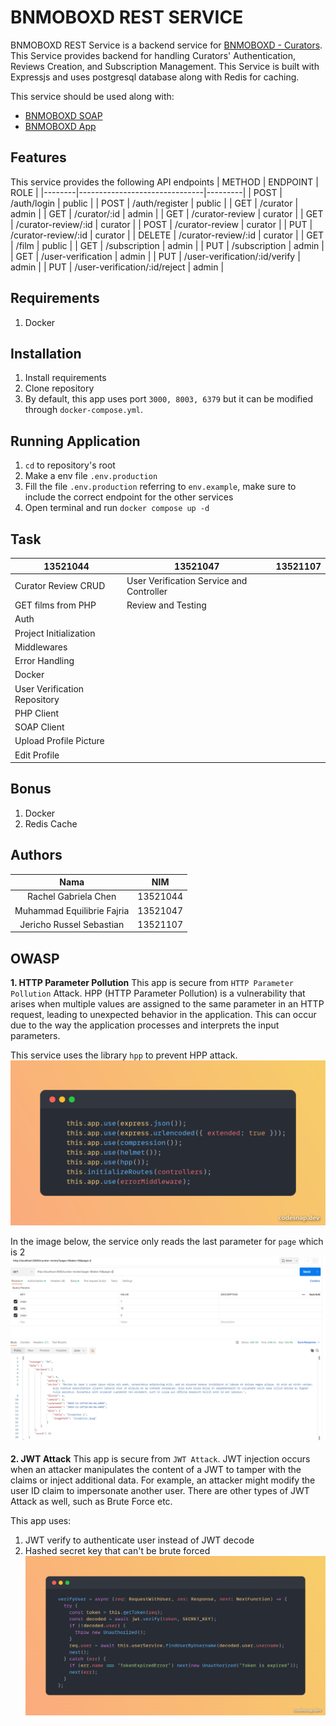 # BNMOBOXD REST SERVICE
BNMOBOXD REST Service is a backend service for [BNMOBOXD - Curators](https://gitlab.informatika.org/if3110-2023-01-16/bnmoboxd-spa-client). This Service provides backend for handling Curators' Authentication, Reviews Creation, and Subscription Management. This Service is built with Expressjs and uses postgresql database along with Redis for caching.

This service should be used along with:
- [BNMOBOXD SOAP](https://gitlab.informatika.org/if3110-2023-01-16/bnmoboxd-soap-service)
- [BNMOBOXD App](https://gitlab.informatika.org/if3110-2023-01-16/bnmoboxd)


## Features
This service provides the following API endpoints
| METHOD | ENDPOINT                      | ROLE    |
|--------|-------------------------------|---------|
| POST   | /auth/login                   | public  |
| POST   | /auth/register                | public  |
| GET    | /curator                      | admin   |
| GET    | /curator/:id                  | admin   |
| GET    | /curator-review               | curator |
| GET    | /curator-review/:id           | curator |
| POST   | /curator-review               | curator |
| PUT    | /curator-review/:id           | curator |
| DELETE | /curator-review/:id           | curator |
| GET    | /film                         | public  |
| GET    | /subscription                 | admin   |
| PUT    | /subscription                 | admin   |
| GET    | /user-verification            | admin   |
| PUT    | /user-verification/:id/verify | admin   |
| PUT    | /user-verification/:id/reject | admin   |


## Requirements
1. Docker


## Installation
1. Install requirements
2. Clone repository
3. By default, this app uses port `3000, 8003, 6379` but it can be modified through `docker-compose.yml`.


## Running Application
1. `cd` to repository's root
2. Make a env file `.env.production`
3. Fill the file `.env.production` referring to `env.example`, make sure to include the correct endpoint for the other services
4. Open terminal and run `docker compose up -d`

## Task
| 13521044                     | 13521047                                 | 13521107 |
|------------------------------|------------------------------------------|----------|
| Curator Review CRUD          | User Verification Service and Controller |          |
| GET films from PHP           | Review and Testing                       |          |
| Auth                         |                                          |          |
| Project Initialization       |                                          |          |
| Middlewares                  |                                          |          |
| Error Handling               |                                          |          |
| Docker                       |                                          |          |
| User Verification Repository |                                          |          |
| PHP Client                   |                                          |          |
| SOAP Client                  |                                          |          |
| Upload Profile Picture       |                                          |          |
| Edit Profile                 |                                          |          |


## Bonus
1. Docker
2. Redis Cache

## Authors
|              Nama              |   NIM    |
| :----------------------------: | :------: |
| Rachel Gabriela Chen           | 13521044 |
| Muhammad Equilibrie Fajria     | 13521047 |
| Jericho Russel Sebastian       | 13521107 |

## OWASP
**1. HTTP Parameter Pollution**
This app is secure from `HTTP Parameter Pollution` Attack. 
HPP (HTTP Parameter Pollution) is a vulnerability that arises when multiple values are assigned to the same parameter in an HTTP request, leading to unexpected behavior in the application. This can occur due to the way the application processes and interprets the input parameters.

This service uses the library `hpp` to prevent HPP attack.
![image](documentations/hpp.png)

In the image below, the service only reads the last parameter for `page` which is 2
![image](documentations/hpp-2.png)

**2. JWT Attack**
This app is secure from `JWT Attack`. JWT injection occurs when an attacker manipulates the content of a JWT to tamper with the claims or inject additional data. For example, an attacker might modify the user ID claim to impersonate another user. There are other types of JWT Attack as well, such as Brute Force etc.

This app uses:
1. JWT verify to authenticate user instead of JWT decode
2. Hashed secret key that can't be brute forced
![image](documentations/jwt.png)
